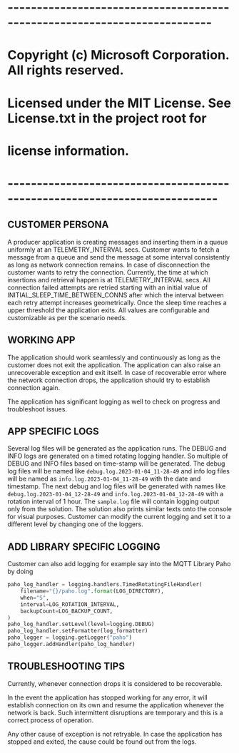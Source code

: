 # -------------------------------------------------------------------------
# Copyright (c) Microsoft Corporation. All rights reserved.
# Licensed under the MIT License. See License.txt in the project root for
# license information.
# --------------------------------------------------------------------------

## CUSTOMER PERSONA
A producer application is creating messages and inserting them in a queue uniformly at an TELEMETRY_INTERVAL secs.
Customer wants to fetch a message from a queue and send the message at some interval consistently as long as network 
connection remains. In case of disconnection the customer wants to retry the connection. Currently, the time at which 
insertions and retrieval happen is at TELEMETRY_INTERVAL secs. All connection failed attempts are retried starting with 
an initial value of INITIAL_SLEEP_TIME_BETWEEN_CONNS after which the interval between each retry attempt increases 
geometrically. Once the sleep time reaches a upper threshold the application exits. All values are configurable and 
customizable as per the scenario needs.

## WORKING APP

The application should work seamlessly and continuously as long as the customer does not exit the application. 
The application can also raise an unrecoverable exception and exit itself. 
In case of recoverable error where the network connection drops, the application should try to establish connection again.

The application has significant logging as well to check on progress and troubleshoot issues. 

## APP SPECIFIC LOGS

Several log files will be generated as the application runs. The DEBUG and INFO logs are generated 
on a timed rotating logging handler. So multiple of DEBUG and INFO files based on time-stamp will be generated. 
The debug log files will be named like `debug.log.2023-01-04_11-28-49` and info log files will be named as 
`info.log.2023-01-04_11-28-49` with the date and timestamp. The next debug and log files will be generated with names 
like `debug.log.2023-01-04_12-28-49` and `info.log.2023-01-04_12-28-49` with a rotation interval of 1 hour.
The `sample.log` file will contain logging output only from the solution. The solution also prints similar texts onto the console for visual purposes.
Customer can modify the current logging and set it to a different level by changing one of the loggers.

## ADD LIBRARY SPECIFIC LOGGING

Customer can also add logging for example say into the MQTT Library Paho by doing 
```python
paho_log_handler = logging.handlers.TimedRotatingFileHandler(
    filename="{}/paho.log".format(LOG_DIRECTORY),
    when="S",
    interval=LOG_ROTATION_INTERVAL,
    backupCount=LOG_BACKUP_COUNT,
)
paho_log_handler.setLevel(level=logging.DEBUG)
paho_log_handler.setFormatter(log_formatter)
paho_logger = logging.getLogger("paho")
paho_logger.addHandler(paho_log_handler)
```

## TROUBLESHOOTING TIPS
Currently, whenever connection drops it is considered to be recoverable.

In the event the application has stopped working for any error, it will establish connection on its own and resume the 
application whenever the network is back. Such intermittent disruptions are temporary and this is a 
correct process of operation.

Any other cause of exception is not retryable. In case the application has stopped and exited,
the cause could be found out from the logs. 



